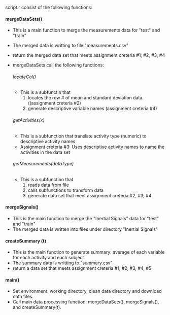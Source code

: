 script.r consist of the following functions:



#### mergeDataSets()
* This is a main function to merge the measurements data for "test" and "train"
* The merged data is writting to file "measurements.csv"
* return the merged data set that meets assignment creteria #1, #2, #3, #4
* mergeDataSets call the following functions:

  ###### locateCol() 
  * This is a subfunctin that 
    1. locates the row # of mean and standard deviation data. ((assignment creteria #2)
    2. generate descriptive variable names (assignment creteria #4)


  ###### getActivities(x)
  * This is a subfunction that translate activity type (numeric) to descriptive activity names
  * Assignment creteria #3: Uses descriptive activity names to name the activities in the data set
  
  
  ###### getMeasurements(dataType)
  * This is a subfunction that 
    1. reads data from file
    2. calls subfunctions to transform data 
    3. generate data set that meet assignment creteria #2, #3, #4

#### mergeSignals()
* This is the main function to merge the "Inertial Signals" data for "test" and "train"
* The merged data is written into files under directory "Inertial Signals"

#### createSummary (t)
* This is the main function to generate summary: average of each variable for each activity and each subject
* The summary data is writting to "summary.csv"
* return a data set that meets assignment creteria #1, #2, #3, #4, #5

#### main()
* Set environment: working directory, clean data directory and download data files.
* Call main data processing function: mergeDataSets(), mergeSignals(), and createSummary(t).
